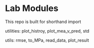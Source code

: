 # Lab Modules

This repo is built for shorthand import

utilities:
plot_histroy, plot_mea_v_pred, std

utils:
rmse, to_MPa, read_data, plot_result
